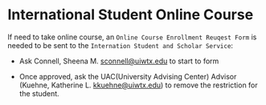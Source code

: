 # International Student Online Course

If need to take online course, an ```Online Course Enrollment Reuqest Form``` is needed to be sent to the ```Internation Student and Scholar Service```:

* Ask Connell, Sheena M. <sconnell@uiwtx.edu> to start to form

* Once approved, ask the UAC(University Advising Center) Advisor (Kuehne, Katherine L. <kkuehne@uiwtx.edu>) to remove the restriction for the student.


